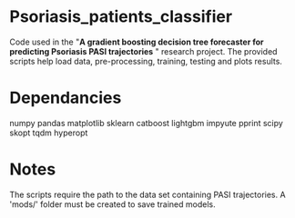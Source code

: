 # Psoriasis_patients_classifier

Code used in the "__A gradient boosting decision tree forecaster for predicting Psoriasis PASI trajectories__ " research project. The provided scripts help load data, pre-processing, training, testing and plots results.

# Dependancies
numpy
pandas
matplotlib
sklearn
catboost
lightgbm
impyute
pprint
scipy
skopt
tqdm
hyperopt

# Notes

The scripts require the path to the data set containing PASI trajectories.
A 'mods/' folder must be created to save trained models.

